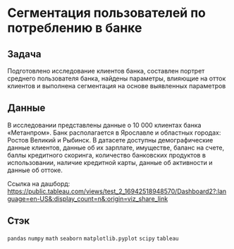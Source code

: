 # Сегментация пользователей по потреблению в банке

## Задача
Подготовлено исследование клиентов банка, составлен портрет среднего пользователя банка, найдены параметры, влияющие на отток клиентов и выполнена сегментация на основе выявленных параметров

## Данные
В исследовании представлены данные о 10 000 клиентах банка «Метанпром». Банк располагается в Ярославле и областных городах: Ростов Великий и Рыбинск. 
В датасете доступны демографические данные клиентов, данные об их зарплате, имуществе, баланс на счете, баллы кредитного скоринга, количество банковских продуктов в использовании, наличие кредитной карты, данные об активности и данные об оттоке.

Ссылка на дашборд: https://public.tableau.com/views/test_2_16942518948570/Dashboard2?:language=en-US&:display_count=n&:origin=viz_share_link

## Стэк
`pandas`
`numpy`
`math`
`seaborn`
`matplotlib.pyplot`
`scipy`
`tableau`
